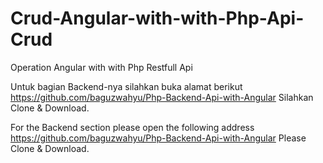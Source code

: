 # Crud-Angular-with-with-Php-Api-Crud
Operation Angular with with Php Restfull Api

Untuk bagian Backend-nya silahkan buka alamat berikut https://github.com/baguzwahyu/Php-Backend-Api-with-Angular
Silahkan Clone & Download.

<!-- ========== -->

For the Backend section please open the following address https://github.com/baguzwahyu/Php-Backend-Api-with-Angular 
Please Clone & Download.